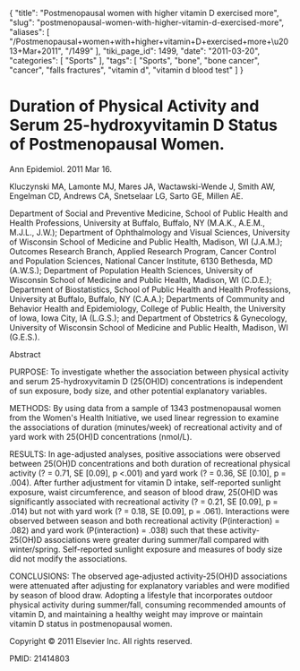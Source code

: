 {
    "title": "Postmenopausal women with higher vitamin D exercised more",
    "slug": "postmenopausal-women-with-higher-vitamin-d-exercised-more",
    "aliases": [
        "/Postmenopausal+women+with+higher+vitamin+D+exercised+more+\u2013+Mar+2011",
        "/1499"
    ],
    "tiki_page_id": 1499,
    "date": "2011-03-20",
    "categories": [
        "Sports"
    ],
    "tags": [
        "Sports",
        "bone",
        "bone cancer",
        "cancer",
        "falls fractures",
        "vitamin d",
        "vitamin d blood test"
    ]
}


# Duration of Physical Activity and Serum 25-hydroxyvitamin D Status of Postmenopausal Women.

Ann Epidemiol. 2011 Mar 16.

Kluczynski MA, Lamonte MJ, Mares JA, Wactawski-Wende J, Smith AW, Engelman CD, Andrews CA, Snetselaar LG, Sarto GE, Millen AE.

Department of Social and Preventive Medicine, School of Public Health and Health Professions, University at Buffalo, Buffalo, NY (M.A.K., A.E.M., M.J.L., J.W.); Department of Ophthalmology and Visual Sciences, University of Wisconsin School of Medicine and Public Health, Madison, WI (J.A.M.); Outcomes Research Branch, Applied Research Program, Cancer Control and Population Sciences, National Cancer Institute, 6130 Bethesda, MD (A.W.S.); Department of Population Health Sciences, University of Wisconsin School of Medicine and Public Health, Madison, WI (C.D.E.); Department of Biostatistics, School of Public Health and Health Professions, University at Buffalo, Buffalo, NY (C.A.A.); Departments of Community and Behavior Health and Epidemiology, College of Public Health, the University of Iowa, Iowa City, IA (L.G.S.); and Department of Obstetrics & Gynecology, University of Wisconsin School of Medicine and Public Health, Madison, WI (G.E.S.).

Abstract

PURPOSE: To investigate whether the association between physical activity and serum 25-hydroxyvitamin D (25(OH)D) concentrations is independent of sun exposure, body size, and other potential explanatory variables.

METHODS: By using data from a sample of 1343 postmenopausal women from the Women's Health Initiative, we used linear regression to examine the associations of duration (minutes/week) of recreational activity and of yard work with 25(OH)D concentrations (nmol/L).

RESULTS: In age-adjusted analyses, positive associations were observed between 25(OH)D concentrations and both duration of recreational physical activity (? = 0.71, SE <span>[0.09]</span>, p <.001) and yard work (? = 0.36, SE <span>[0.10]</span>, p = .004). After further adjustment for vitamin D intake, self-reported sunlight exposure, waist circumference, and season of blood draw, 25(OH)D was significantly associated with recreational activity (? = 0.21, SE <span>[0.09]</span>, p = .014) but not with yard work (? = 0.18, SE <span>[0.09]</span>, p = .061). Interactions were observed between season and both recreational activity (P(interaction) = .082) and yard work (P(interaction) = .038) such that these activity-25(OH)D associations were greater during summer/fall compared with winter/spring. Self-reported sunlight exposure and measures of body size did not modify the associations.

CONCLUSIONS: The observed age-adjusted activity-25(OH)D associations were attenuated after adjusting for explanatory variables and were modified by season of blood draw. Adopting a lifestyle that incorporates outdoor physical activity during summer/fall, consuming recommended amounts of vitamin D, and maintaining a healthy weight may improve or maintain vitamin D status in postmenopausal women.

Copyright © 2011 Elsevier Inc. All rights reserved.

PMID: 21414803